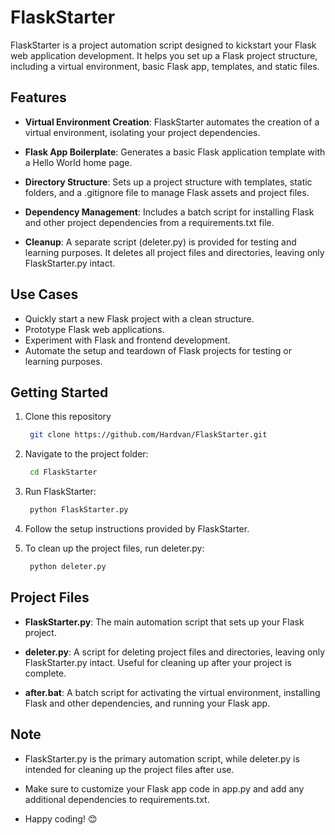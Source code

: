 # FlaskStarter

FlaskStarter is a project automation script designed to kickstart your Flask web application development. It helps you set up a Flask project structure, including a virtual environment, basic Flask app, templates, and static files.

## Features

- **Virtual Environment Creation**: FlaskStarter automates the creation of a virtual environment, isolating your project dependencies.

- **Flask App Boilerplate**: Generates a basic Flask application template with a Hello World home page.

- **Directory Structure**: Sets up a project structure with templates, static folders, and a .gitignore file to manage Flask assets and project files.

- **Dependency Management**: Includes a batch script for installing Flask and other project dependencies from a requirements.txt file.

- **Cleanup**: A separate script (deleter.py) is provided for testing and learning purposes. It deletes all project files and directories, leaving only FlaskStarter.py intact.

## Use Cases

- Quickly start a new Flask project with a clean structure.
- Prototype Flask web applications.
- Experiment with Flask and frontend development.
- Automate the setup and teardown of Flask projects for testing or learning purposes.

## Getting Started

1. Clone this repository

   ```bash
    git clone https://github.com/Hardvan/FlaskStarter.git
   ```

2. Navigate to the project folder:

   ```bash
    cd FlaskStarter
   ```

3. Run FlaskStarter:

   ```bash
    python FlaskStarter.py
   ```

4. Follow the setup instructions provided by FlaskStarter.

5. To clean up the project files, run deleter.py:

   ```bash
    python deleter.py
   ```

## Project Files

- **FlaskStarter.py**: The main automation script that sets up your Flask project.

- **deleter.py**: A script for deleting project files and directories, leaving only FlaskStarter.py intact. Useful for cleaning up after your project is complete.

- **after.bat**: A batch script for activating the virtual environment, installing Flask and other dependencies, and running your Flask app.

## Note

- FlaskStarter.py is the primary automation script, while deleter.py is intended for cleaning up the project files after use.

- Make sure to customize your Flask app code in app.py and add any additional dependencies to requirements.txt.

- Happy coding! 😊
